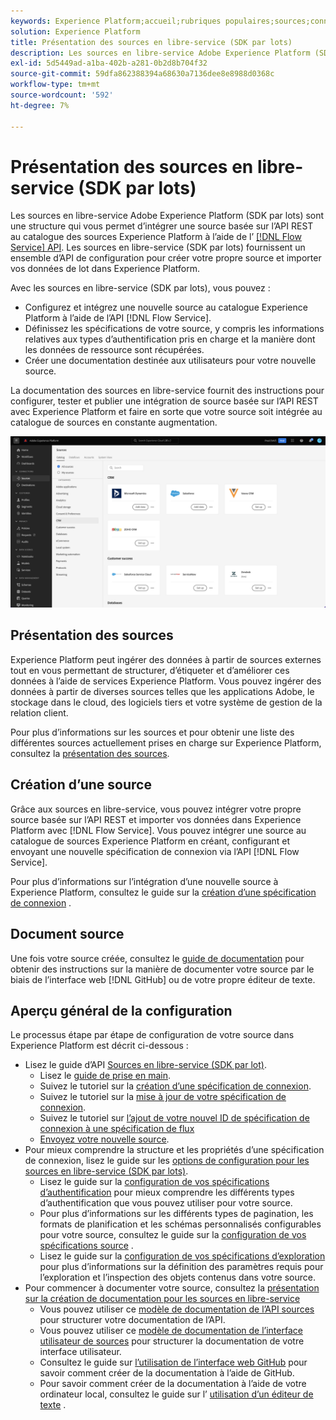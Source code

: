 ```yaml
---
keywords: Experience Platform;accueil;rubriques populaires;sources;connecteurs;connecteurs source;sdk sources;sdk;SDK
solution: Experience Platform
title: Présentation des sources en libre-service (SDK par lots)
description: Les sources en libre-service Adobe Experience Platform (SDK par lots) sont un ensemble d’API de configuration qui vous permettent d’intégrer une source basée sur l’API REST à l’aide de l’API Flow Service pour importer vos données dans Experience Platform.
exl-id: 5d5449ad-a1ba-402b-a281-0b2d8b704f32
source-git-commit: 59dfa862388394a68630a7136dee8e8988d0368c
workflow-type: tm+mt
source-wordcount: '592'
ht-degree: 7%

---
```


# Présentation des sources en libre-service (SDK par lots)

Les sources en libre-service Adobe Experience Platform (SDK par lots) sont une structure qui vous permet d’intégrer une source basée sur l’API REST au catalogue des sources Experience Platform à l’aide de l’ [[!DNL Flow Service] API](https://www.adobe.io/experience-platform-apis/references/flow-service/). Les sources en libre-service (SDK par lots) fournissent un ensemble d’API de configuration pour créer votre propre source et importer vos données de lot dans Experience Platform.

Avec les sources en libre-service (SDK par lots), vous pouvez :

* Configurez et intégrez une nouvelle source au catalogue Experience Platform à l’aide de l’API [!DNL Flow Service].
* Définissez les spécifications de votre source, y compris les informations relatives aux types d’authentification pris en charge et la manière dont les données de ressource sont récupérées.
* Créer une documentation destinée aux utilisateurs pour votre nouvelle source.

La documentation des sources en libre-service fournit des instructions pour configurer, tester et publier une intégration de source basée sur l’API REST avec Experience Platform et faire en sorte que votre source soit intégrée au catalogue de sources en constante augmentation.

![catalogue](./assets/catalog.png)

## Présentation des sources

Experience Platform peut ingérer des données à partir de sources externes tout en vous permettant de structurer, d’étiqueter et d’améliorer ces données à l’aide de services Experience Platform. Vous pouvez ingérer des données à partir de diverses sources telles que les applications Adobe, le stockage dans le cloud, des logiciels tiers et votre système de gestion de la relation client.

Pour plus d’informations sur les sources et pour obtenir une liste des différentes sources actuellement prises en charge sur Experience Platform, consultez la [présentation des sources](../home.md).

## Création d’une source

Grâce aux sources en libre-service, vous pouvez intégrer votre propre source basée sur l’API REST et importer vos données dans Experience Platform avec [!DNL Flow Service]. Vous pouvez intégrer une source au catalogue de sources Experience Platform en créant, configurant et envoyant une nouvelle spécification de connexion via l’API [!DNL Flow Service].

Pour plus d’informations sur l’intégration d’une nouvelle source à Experience Platform, consultez le guide sur la [création d’une spécification de connexion](./api/api-overview.md) .

## Document source

Une fois votre source créée, consultez le [guide de documentation](./documentation/doc-overview.md) pour obtenir des instructions sur la manière de documenter votre source par le biais de l’interface web [!DNL GitHub] ou de votre propre éditeur de texte.

## Aperçu général de la configuration

Le processus étape par étape de configuration de votre source dans Experience Platform est décrit ci-dessous :

* Lisez le guide d’API [Sources en libre-service (SDK par lot)](./api/api-overview.md).
   * Lisez le [guide de prise en main](./api/getting-started.md).
   * Suivez le tutoriel sur la [création d’une spécification de connexion](./api/create.md).
   * Suivez le tutoriel sur la [mise à jour de votre spécification de connexion](./api/update-connection-specs.md).
   * Suivez le tutoriel sur [l’ajout de votre nouvel ID de spécification de connexion à une spécification de flux](./api/update-flow-specs.md)
   * [Envoyez votre nouvelle source](./api/submit.md).
* Pour mieux comprendre la structure et les propriétés d’une spécification de connexion, lisez le guide sur les [options de configuration pour les sources en libre-service (SDK par lots)](./config/config.md).
   * Lisez le guide sur la [configuration de vos spécifications d’authentification](./config/authspec.md) pour mieux comprendre les différents types d’authentification que vous pouvez utiliser pour votre source.
   * Pour plus d’informations sur les différents types de pagination, les formats de planification et les schémas personnalisés configurables pour votre source, consultez le guide sur la [configuration de vos spécifications source](./config/sourcespec.md) .
   * Lisez le guide sur la [configuration de vos spécifications d’exploration](./config/explorespec.md) pour plus d’informations sur la définition des paramètres requis pour l’exploration et l’inspection des objets contenus dans votre source.
* Pour commencer à documenter votre source, consultez la [présentation sur la création de documentation pour les sources en libre-service](./documentation/doc-overview.md)
   * Vous pouvez utiliser ce [modèle de documentation de l’API sources](./documentation/template.md) pour structurer votre documentation de l’API.
   * Vous pouvez utiliser ce [modèle de documentation de l’interface utilisateur de sources](./documentation/ui-template.md) pour structurer la documentation de votre interface utilisateur.
   * Consultez le guide sur [l’utilisation de l’interface web GitHub](./documentation/github.md) pour savoir comment créer de la documentation à l’aide de GitHub.
   * Pour savoir comment créer de la documentation à l’aide de votre ordinateur local, consultez le guide sur l’ [utilisation d’un éditeur de texte](./documentation/text-editor.md) .
